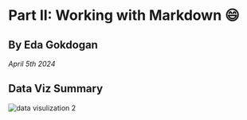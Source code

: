 
# Part II: Working with Markdown :smile:
## By Eda Gokdogan
*April 5th 2024*
## Data Viz Summary 

![data visulization 2 ](https://github.com/edagokdogan/Working-with-Markdown-repord.md/assets/165616757/01da2bec-309b-4a93-8c40-b8b22b6efc1b)
